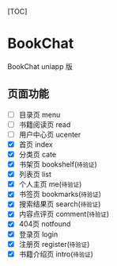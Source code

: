 [TOC]

# BookChat

BookChat uniapp 版

## 页面功能

- [ ] 目录页 menu
- [ ] 书籍阅读页 read
- [ ] 用户中心页 ucenter
- [x] 首页 index
- [x] 分类页 cate
- [x] 书架页 bookshelf(`待验证`)
- [x] 列表页 list
- [x] 个人主页 me(`待验证`)
- [x] 书签页 bookmarks(`待验证`)
- [x] 搜索结果页 search(`待验证`)
- [x] 内容点评页 comment(`待验证`)
- [x] 404页 notfound
- [x] 登录页 login
- [x] 注册页 register(`待验证`)
- [x] 书籍介绍页 intro(`待验证`)
